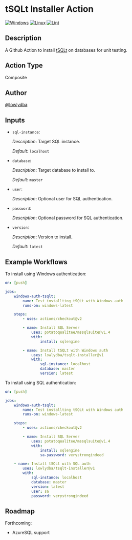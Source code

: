 # tSQLt Installer Action

[![Windows](https://github.com/lowlydba/tsqlt-installer/actions/workflows/windows.yml/badge.svg)](https://github.com/lowlydba/tsqlt-installer/actions/workflows/windows.yml)
[![Linux](https://github.com/lowlydba/tsqlt-installer/actions/workflows/linux.yml/badge.svg)](https://github.com/lowlydba/tsqlt-installer/actions/workflows/linux.yml)
[![Lint](https://github.com/lowlydba/tsqlt-installer/actions/workflows/linter.yml/badge.svg)](https://github.com/lowlydba/tsqlt-installer/actions/workflows/linter.yml)

## Description

A Github Action to install [tSQLt](https://github.com/tSQLt-org/tSQLt) on databases for unit testing.

## Action Type

Composite

## Author

[@lowlydba](https://github.com/lowlydba)

## Inputs

* `sql-instance`:

    *Description*: Target SQL instance.

    *Default*: `localhost`

* `database`:

    *Description*: Target database to install to.

    *Default*: `master`

* `user`:

    *Description*: Optional user for SQL authentication.

* `password`:

    *Description*: Optional password for SQL authentication.

* `version`:

    *Description*: Version to install.

    *Default*: `latest`

## Example Workflows

To install using Windows authentication:

```yml
on: [push]

jobs:
    windows-auth-tsqlt:
        name: Test installting tSQLt with Windows auth
        runs-on: windows-latest

    steps:
        - uses: actions/checkout@v2

        - name: Install SQL Server
            uses: potatoqualitee/mssqlsuite@v1.4
            with:
                install: sqlengine

        - name: Install tSQLt with Windows auth
            uses: lowlydba/tsqlt-installer@v1
            with:
                sql-instance: localhost
                database: master
                version: latest
```

To install using SQL authentication:

```yml
on: [push]

jobs:
    windows-auth-tsqlt:
        name: Test installting tSQLt with Windows auth
        runs-on: windows-latest

    steps:
        - uses: actions/checkout@v2

        - name: Install SQL Server
            uses: potatoqualitee/mssqlsuite@v1.4
            with:
                install: sqlengine
                sa-password: verystrongindeed

    - name: Install tSQLt with SQL auth
        uses: lowlydba/tsqlt-installer@v1
        with:
            sql-instance: localhost
            database: master
            version: latest
            user: sa
            password: verystrongindeed
```

## Roadmap

Forthcoming:

* AzureSQL support
